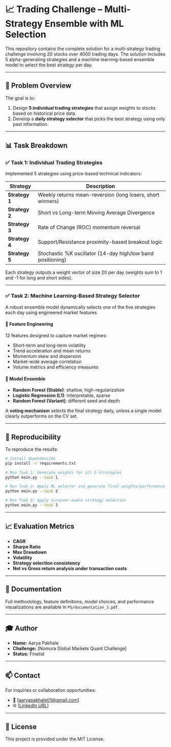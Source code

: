 # 📈 Trading Challenge – Multi-Strategy Ensemble with ML Selection

This repository contains the complete solution for a multi-strategy trading challenge involving 20 stocks over 4000 trading days. The solution includes 5 alpha-generating strategies and a machine learning-based ensemble model to select the best strategy per day.

---

## 🧩 Problem Overview

The goal is to:
1. Design **5 individual trading strategies** that assign weights to stocks based on historical price data.
2. Develop a **daily strategy selector** that picks the best strategy using only past information.

---

## 📊 Task Breakdown

### ✅ Task 1: Individual Trading Strategies

Implemented 5 strategies using price-based technical indicators:

| Strategy | Description |
|----------|-------------|
| **Strategy 1** | Weekly returns mean-reversion (long losers, short winners) |
| **Strategy 2** | Short vs Long-term Moving Average Divergence |
| **Strategy 3** | Rate of Change (ROC) momentum reversal |
| **Strategy 4** | Support/Resistance proximity-based breakout logic |
| **Strategy 5** | Stochastic %K oscillator (14-day high/low band positioning) |

Each strategy outputs a weight vector of size 20 per day (weights sum to 1 and -1 for long and short sides).

---

### ✅ Task 2: Machine Learning-Based Strategy Selector

A robust ensemble model dynamically selects one of the five strategies each day using engineered market features.

#### 📌 Feature Engineering
12 features designed to capture market regimes:
- Short-term and long-term volatility
- Trend acceleration and mean returns
- Momentum skew and dispersion
- Market-wide average correlation
- Volume metrics and efficiency measures

#### 🧠 Model Ensemble
- **Random Forest (Stable)**: shallow, high-regularization
- **Logistic Regression (L1)**: interpretable, sparse
- **Random Forest (Variant)**: different seed and depth

A **voting mechanism** selects the final strategy daily, unless a single model clearly outperforms on the CV set.

---


## 🧪 Reproducibility

To reproduce the results:

```bash
# Install dependencies
pip install -r requirements.txt

# Run Task 1: Generate weights for all 5 strategies
python main.py --task 1

# Run Task 2: Apply ML selector and generate final weights/performance
python main.py --task 2

# Run Task 3: Apply turnover-aware strategy selection
python main.py --task 3
```

---

## 📈 Evaluation Metrics

- **CAGR**
- **Sharpe Ratio**
- **Max Drawdown**
- **Volatility**
- **Strategy selection consistency**
- **Net vs Gross return analysis under transaction costs**

---

## 📝 Documentation

Full methodology, feature definitions, model choices, and performance visualizations are available in `PS/documentation_3.pdf`.

---

## 🎓 Author

- **Name:** Aarya Pakhale  
- **Challenge:** [Nomura Global Markets Quant Challenge]  
- **Status:** Finalist  

---

## 📫 Contact

For inquiries or collaboration opportunities:

- 📧 [aaryapakhale01@gmail.com]  
- 🌐 [[LinkedIn URL](https://www.linkedin.com/in/aarya-pakhale-0b9788217/)]

---

## 🏁 License

This project is provided under the MIT License.



